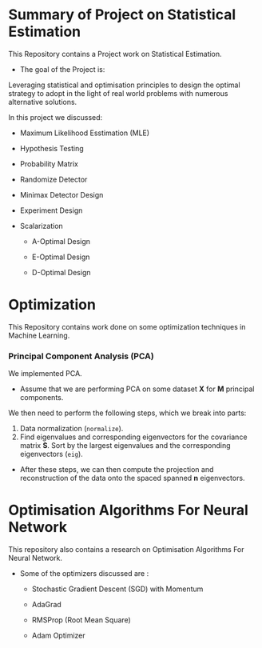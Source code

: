 






# Summary of Project on  Statistical Estimation

This Repository contains a Project work on Statistical Estimation.

* The goal of the Project is:

Leveraging statistical and optimisation principles to design the
optimal strategy to adopt in the light of real world problems with numerous alternative solutions.

In this project we discussed:

* Maximum Likelihood Esstimation (MLE)

* Hypothesis Testing 

*  Probability Matrix

* Randomize Detector 

* Minimax Detector Design 

* Experiment Design

* Scalarization 
   
   * A-Optimal Design
   
   * E-Optimal Design
   
   * D-Optimal Design
   
   
  
 
# Optimization

This Repository contains work done on some optimization techniques in Machine Learning.

 

### Principal Component Analysis (PCA)

We  implemented  PCA. 

* Assume that we are performing PCA on some dataset **X** for **M** principal components. 

We then need to perform the following steps, which we break into parts:

   1. Data normalization (`normalize`).
   2. Find eigenvalues and corresponding eigenvectors for the covariance matrix **S**.
   Sort by the largest eigenvalues and the corresponding eigenvectors (`eig`).

* After these steps, we can then compute the projection and reconstruction of the data onto the spaced spanned **n**  eigenvectors.




# Optimisation Algorithms For Neural Network

This repository also contains a research on Optimisation Algorithms For Neural Network.

* Some of the optimizers discussed are :

    * Stochastic Gradient Descent (SGD) with Momentum
    
    * AdaGrad
    
    * RMSProp (Root Mean Square)
    
    * Adam Optimizer
    





